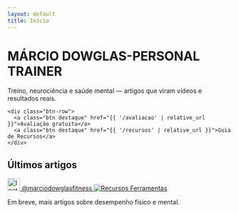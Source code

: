 ```yaml
---
layout: default
title: Início
---
```


<div class="hero" style="background-image:url('{{ "/assets/hero.jpg" | relative_url }}')">
  <div class="hero-inner">
    <h1>MÁRCIO DOWGLAS-PERSONAL TRAINER</h1>
    <p>Treino, neurociência e saúde mental — artigos que viram vídeos e resultados reais.</p>

    <div class="btn-row">
      <a class="btn destaque" href="{{ '/avaliacao' | relative_url }}">Avaliação gratuita</a>
      <a class="btn destaque" href="{{ '/recursos' | relative_url }}">Guia de Recursos</a>
    </div>
  </div>
</div>

<section class="ultimos">
  <h2>Últimos artigos</h2>

  <div class="social-area">
    <a href="https://www.instagram.com/marciodowglasfitness" target="_blank" class="social-link">
      <img src="{{ '/assets/instagram.svg' | relative_url }}" alt="Instagram" width="28" height="28">
      <span>@marciodowglasfitness</span>
    </a>
    <a href="{{ '/recursos' | relative_url }}" class="social-link recurso-link">
      <img src="{{ '/assets/recursos.svg' | relative_url }}" alt="Recursos">
      <span>Ferramentas</span>
    </a>
  </div>

  <p>Em breve, mais artigos sobre desempenho físico e mental.</p>
</section>
